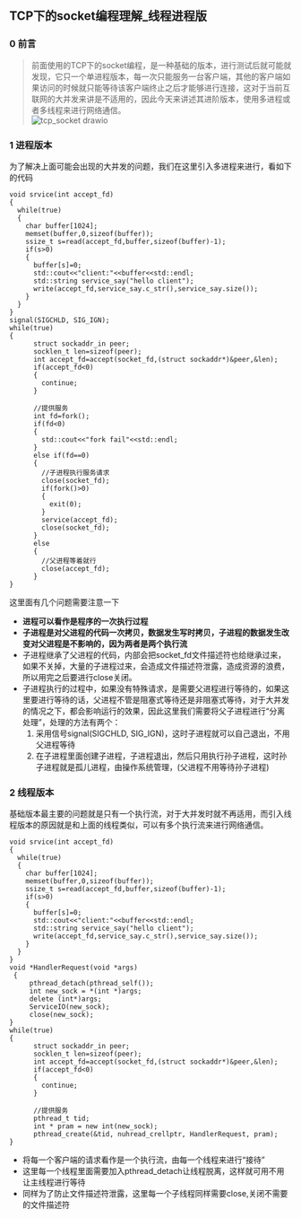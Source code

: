 ## TCP下的socket编程理解_线程进程版
### 0 前言
> 前面使用的TCP下的socket编程，是一种基础的版本，进行测试后就可能就发现，它只一个单进程版本，每一次只能服务一台客户端，其他的客户端如果访问的时候就只能等待该客户端终止之后才能够进行连接，这对于当前互联网的大并发来讲是不适用的，因此今天来讲述其进阶版本，使用多进程或者多线程来进行网络通信。    
![tcp_socket drawio](https://github.com/Lp700750/Blogs/assets/104414865/dbbf3221-08d6-4235-98a5-0c03d523094d)
### 1 进程版本
为了解决上面可能会出现的大并发的问题，我们在这里引入多进程来进行，看如下的代码
```
void srvice(int accept_fd)
{
  while(true)
  {
    char buffer[1024];
    memset(buffer,0,sizeof(buffer));
    ssize_t s=read(accept_fd,buffer,sizeof(buffer)-1);
    if(s>0)                                                                                   
    {
      buffer[s]=0;
      std::cout<<"client:"<<buffer<<std::endl;
      std::string service_say("hello client");
      write(accept_fd,service_say.c_str(),service_say.size());
    }
  }
}
signal(SIGCHLD, SIG_IGN);
while(true)
{
      struct sockaddr_in peer;
      socklen_t len=sizeof(peer);
      int accept_fd=accept(socket_fd,(struct sockaddr*)&peer,&len);
      if(accept_fd<0)
      {
        continue;
      }
  
      //提供服务
      int fd=fork();
      if(fd<0)
      {
        std::cout<<"fork fail"<<std::endl;
      }
      else if(fd==0)
      {
        //子进程执行服务请求
        close(socket_fd);
        if(fork()>0)
        {
          exit(0);
        }
        service(accept_fd);
        close(socket_fd);
      }
      else
      {
        //父进程等着就行
        close(accept_fd);
      }
}
```   
这里面有几个问题需要注意一下    
- **进程可以看作是程序的一次执行过程**
- **子进程是对父进程的代码一次拷贝，数据发生写时拷贝，子进程的数据发生改变对父进程是不影响的，因为两者是两个执行流**
- 子进程继承了父进程的代码，内部会把socket_fd文件描述符也给继承过来，如果不关掉，大量的子进程过来，会造成文件描述符泄露，造成资源的浪费，所以用完之后要进行close关闭。
- 子进程执行的过程中，如果没有特殊请求，是需要父进程进行等待的，如果这里要进行等待的话，父进程不管是阻塞式等待还是非阻塞式等待，对于大并发的情况之下，都会影响运行的效果，因此这里我们需要将父子进程进行“分离处理”，处理的方法有两个：    
  1. 采用信号signal(SIGCHLD, SIG_IGN)，这时子进程就可以自己退出，不用父进程等待
  2. 在子进程里面创建子进程，子进程退出，然后只用执行孙子进程，这时孙子进程就是孤儿进程，由操作系统管理，(父进程不用等待孙子进程)
### 2 线程版本
基础版本最主要的问题就是只有一个执行流，对于大并发时就不再适用，而引入线程版本的原因就是和上面的线程类似，可以有多个执行流来进行网络通信。   
```
void srvice(int accept_fd)
{
  while(true)
  {
    char buffer[1024];
    memset(buffer,0,sizeof(buffer));
    ssize_t s=read(accept_fd,buffer,sizeof(buffer)-1);
    if(s>0)                                                                                   
    {
      buffer[s]=0;
      std::cout<<"client:"<<buffer<<std::endl;
      std::string service_say("hello client");
      write(accept_fd,service_say.c_str(),service_say.size());
    }
  }
}
void *HandlerRequest(void *args)
 {
     pthread_detach(pthread_self());
     int new_sock = *(int *)args;
     delete (int*)args;
     ServiceIO(new_sock);
     close(new_sock);
}
while(true)
{
      struct sockaddr_in peer;
      socklen_t len=sizeof(peer);
      int accept_fd=accept(socket_fd,(struct sockaddr*)&peer,&len);
      if(accept_fd<0)
      {
        continue;
      }
  
      //提供服务
      pthread_t tid;
      int * pram = new int(new_sock);
      pthread_create(&tid, nuhread_crellptr, HandlerRequest, pram);
}
```   
- 将每一个客户端的请求看作是一个执行流，由每一个线程来进行“接待”
- 这里每一个线程里面需要加入pthread_detach让线程脱离，这样就可用不用让主线程进行等待
- 同样为了防止文件描述符泄露，这里每一个子线程同样需要close,关闭不需要的文件描述符
